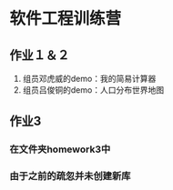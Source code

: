 # 软件工程训练营
## 作业１＆２
1. 组员邓虎威的demo：我的简易计算器
2. 组员吕俊铜的demo：人口分布世界地图
## 作业3
### 在文件夹homework3中
### 由于之前的疏忽并未创建新库
